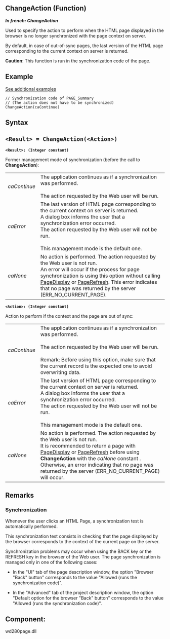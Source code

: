 


## ChangeAction (Function)

***In french: ChangeAction***



<a name="XUse"></a>
<a name="Use"></a>
<a name="description"></a>
Used to specify the action to perform when the HTML page displayed in the browser is no longer synchronized with the page context on server.

By default, in case of out-of-sync pages, the last version of the HTML page corresponding to the current context on server is returned.

**Caution**: This function is run in the synchronization code of the page.
<a name="Example1"></a>
<a name="sample_code"></a>

## Example
<a class="notetitle" target="_blank" href="$DOC$=1000021651&name=changeaction_function&product=WD">See additional examples</a>

```wl
// Synchronization code of PAGE_Summary
// (The action does not have to be synchronized)
ChangeAction(caContinue)
```

<a name="XSYNTAX"></a>
<a name="SYNTAX1"></a>

## Syntax

`<Result> = ChangeAction(<Action>)`
---

**`<Result>: (Integer constant)`**

Former management mode of synchronization (before the call to **ChangeAction**):



|   |   |
| --- | --- |
| *caContinue* | The application continues as if a synchronization was performed. <br><br>The action requested by the Web user will be run. |
| *caError* | The last version of HTML page corresponding to the current context on server is returned. <br>A dialog box informs the user that a synchronization error occurred. <br>The action requested by the Web user will not be run.<br><br>This management mode is the default one. |
| *caNone* | No action is performed. The action requested by the Web user is not run.<br>An error will occur if the process for page synchronization is using this option without calling [PageDisplay](../WDLang2/3058008.md) or [PageRefresh](../WDLang2/3058011.md). This error indicates that no page was returned by the server (ERR_NO_CURRENT_PAGE). |



**`<Action>: (Integer constant)`**

Action to perform if the context and the page are out of sync: 



|   |   |
| --- | --- |
| *caContinue* | The application continues as if a synchronization was performed. <br><br>The action requested by the Web user will be run.<br><br>Remark: Before using this option, make sure that the current record is the expected one to avoid overwriting data. |
| *caError* | The last version of HTML page corresponding to the current context on server is returned. <br>A dialog box informs the user that a synchronization error occurred. <br>The action requested by the Web user will not be run.<br><br>This management mode is the default one. |
| *caNone* | No action is performed. The action requested by the Web user is not run.<br>It is recommended to return a page with [PageDisplay](../WDLang2/3058008.md) or [PageRefresh](../WDLang2/3058011.md) before using **ChangeAction** with the *caNone* constant . Otherwise, an error indicating that no page was returned by the server (ERR_NO_CURRENT_PAGE) will occur. |





<a name="NOTE0"></a>
<a name="NOTE0_1"></a>

## Remarks


### Synchronization
<a name="synchronization_ELTPARAGRAPHE000104"></a>

Whenever the user clicks an HTML Page, a synchronization test is automatically performed.

This synchronization test consists in checking that the page displayed by the browser corresponds to the context of the current page on the server.

Synchronization problems may occur when using the BACK key or the REFRESH key in the browser of the Web user.
The page synchronization is managed only in one of the following cases: 

- In the "UI" tab of the page description window, the option "Browser "Back" button" corresponds to the value "Allowed (runs the synchronization code)". 

- In the "Advanced" tab of the project description window, the option "Default option for the browser "Back" button" corresponds to the value "Allowed (runs the synchronization code)".




<a name="XComponent"></a>

## Component:
wd280page.dll
